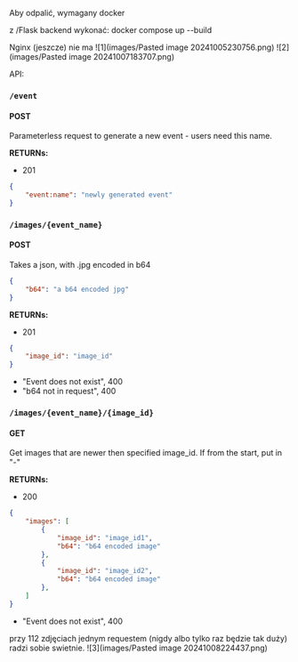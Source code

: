 Aby odpalić, wymagany docker

z /Flask backend wykonać:
docker compose up --build



Nginx (jeszcze) nie ma
![1](images/Pasted image 20241005230756.png)
![2](images/Pasted image 20241007183707.png)

API:
### ``/event``
#### POST
Parameterless request to generate a new event - users need this name.

**RETURNs:**
- 201
```json
{  
	"event:name": "newly generated event"  
}
```


### ``/images/{event_name}``
#### POST
Takes a json, with  .jpg encoded in b64
```json
{
	"b64": "a b64 encoded jpg"
}
```
**RETURNs:**
- 201
```json
{
	"image_id": "image_id"
}
```

- "Event does not exist", 400
- "b64 not in request", 400

### ``/images/{event_name}/{image_id}``
#### GET
Get images that are newer then specified image_id.
If from the start, put in "-"

**RETURNs:**
- 200
```json
{
	"images": [
		{
			"image_id": "image_id1",
			"b64": "b64 encoded image"
		},
		{
			"image_id": "image_id2",
			"b64": "b64 encoded image"
		},
	]
}
```
- "Event does not exist", 400


przy 112 zdjęciach jednym requestem (nigdy albo tylko raz będzie tak duży) radzi sobie swietnie.
![3](images/Pasted image 20241008224437.png)